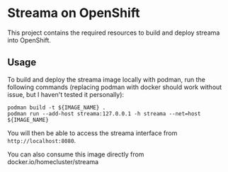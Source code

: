 # Streama on OpenShift

This project contains the required resources to build and deploy streama into
OpenShift.

## Usage
To build and deploy the streama image locally with podman, run the following commands
(replacing podman with docker should work without issue, but I haven't tested it personally):

```
podman build -t ${IMAGE_NAME} .
podman run --add-host streama:127.0.0.1 -h streama --net=host ${IMAGE_NAME}
```

You will then be able to access the streama interface from `http://localhost:8080`.

You can also consume this image directly from docker.io/homecluster/streama

